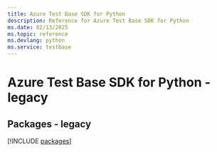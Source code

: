 ```yaml
---
title: Azure Test Base SDK for Python
description: Reference for Azure Test Base SDK for Python
ms.date: 02/13/2025
ms.topic: reference
ms.devlang: python
ms.service: testbase
---
```

# Azure Test Base SDK for Python - legacy
## Packages - legacy
[!INCLUDE [packages](test-base-index.md)]